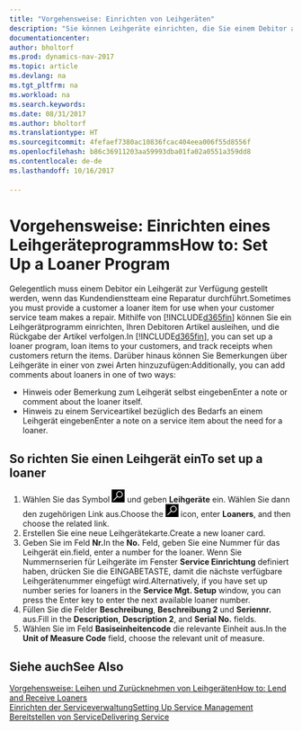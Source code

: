 ```yaml
---
title: "Vorgehensweise: Einrichten von Leihgeräten"
description: "Sie können Leihgeräte einrichten, die Sie einem Debitor ausleihen können, wenn er Serviceartikel im Service hat."
documentationcenter: 
author: bholtorf
ms.prod: dynamics-nav-2017
ms.topic: article
ms.devlang: na
ms.tgt_pltfrm: na
ms.workload: na
ms.search.keywords: 
ms.date: 08/31/2017
ms.author: bholtorf
ms.translationtype: HT
ms.sourcegitcommit: 4fefaef7380ac10836fcac404eea006f55d8556f
ms.openlocfilehash: b86c36911203aa59993dba01fa02a0551a359dd8
ms.contentlocale: de-de
ms.lasthandoff: 10/16/2017

---
```

# <a name="how-to-set-up-a-loaner-program"></a><span data-ttu-id="f62d2-103">Vorgehensweise: Einrichten eines Leihgeräteprogramms</span><span class="sxs-lookup"><span data-stu-id="f62d2-103">How to: Set Up a Loaner Program</span></span>
<span data-ttu-id="f62d2-104">Gelegentlich muss einem Debitor ein Leihgerät zur Verfügung gestellt werden, wenn das Kundendienstteam eine Reparatur durchführt.</span><span class="sxs-lookup"><span data-stu-id="f62d2-104">Sometimes you must provide a customer a loaner item for use when your customer service team makes a repair.</span></span> <span data-ttu-id="f62d2-105">Mithilfe von [!INCLUDE[d365fin](includes/d365fin_md.md)] können Sie ein Leihgerätprogramm einrichten, Ihren Debitoren Artikel ausleihen, und die Rückgabe der Artikel verfolgen.</span><span class="sxs-lookup"><span data-stu-id="f62d2-105">In [!INCLUDE[d365fin](includes/d365fin_md.md)], you can set up a loaner program, loan items to your customers, and track receipts when customers return the items.</span></span> <span data-ttu-id="f62d2-106">Darüber hinaus können Sie Bemerkungen über Leihgeräte in einer von zwei Arten hinzuzufügen:</span><span class="sxs-lookup"><span data-stu-id="f62d2-106">Additionally, you can add comments about loaners in one of two ways:</span></span>  
  
* <span data-ttu-id="f62d2-107">Hinweis oder Bemerkung zum Leihgerät selbst eingeben</span><span class="sxs-lookup"><span data-stu-id="f62d2-107">Enter a note or comment about the loaner itself.</span></span>  
* <span data-ttu-id="f62d2-108">Hinweis zu einem Serviceartikel bezüglich des Bedarfs an einem Leihgerät eingeben</span><span class="sxs-lookup"><span data-stu-id="f62d2-108">Enter a note on a service item about the need for a loaner.</span></span>  

## <a name="to-set-up-a-loaner"></a><span data-ttu-id="f62d2-109">So richten Sie einen Leihgerät ein</span><span class="sxs-lookup"><span data-stu-id="f62d2-109">To set up a loaner</span></span>  
1. <span data-ttu-id="f62d2-110">Wählen Sie das Symbol ![Nach Seite oder Bericht suchen](media/ui-search/search_small.png "Nach Seite oder Bericht suchen") und geben **Leihgeräte** ein. Wählen Sie dann den zugehörigen Link aus.</span><span class="sxs-lookup"><span data-stu-id="f62d2-110">Choose the ![Search for Page or Report](media/ui-search/search_small.png "Search for Page or Report icon") icon, enter **Loaners**, and then choose the related link.</span></span>  
2. <span data-ttu-id="f62d2-111">Erstellen Sie eine neue Leihgerätekarte.</span><span class="sxs-lookup"><span data-stu-id="f62d2-111">Create a new loaner card.</span></span> 
3. <span data-ttu-id="f62d2-112">Geben Sie im Feld **Nr.**</span><span class="sxs-lookup"><span data-stu-id="f62d2-112">In the **No.**</span></span> <span data-ttu-id="f62d2-113">Feld,  geben Sie eine Nummer für das Leihgerät ein.</span><span class="sxs-lookup"><span data-stu-id="f62d2-113">field, enter a number for the loaner.</span></span> <span data-ttu-id="f62d2-114">Wenn Sie Nummernserien für Leihgeräte im Fenster **Service Einrichtung** definiert haben, drücken Sie die EINGABETASTE, damit die nächste verfügbare Leihgerätenummer eingefügt wird.</span><span class="sxs-lookup"><span data-stu-id="f62d2-114">Alternatively, if you have set up number series for loaners in the **Service Mgt. Setup** window, you can press the Enter key to enter the next available loaner number.</span></span>  
4. <span data-ttu-id="f62d2-115">Füllen Sie die Felder **Beschreibung**, **Beschreibung 2** und **Seriennr.** aus.</span><span class="sxs-lookup"><span data-stu-id="f62d2-115">Fill in the **Description**, **Description 2**, and **Serial No.** fields.</span></span>  
5. <span data-ttu-id="f62d2-116">Wählen Sie im Feld **Basiseinheitencode** die relevante Einheit aus.</span><span class="sxs-lookup"><span data-stu-id="f62d2-116">In the **Unit of Measure Code** field, choose the relevant unit of measure.</span></span>  
  
## <a name="see-also"></a><span data-ttu-id="f62d2-117">Siehe auch</span><span class="sxs-lookup"><span data-stu-id="f62d2-117">See Also</span></span>
[<span data-ttu-id="f62d2-118">Vorgehensweise: Leihen und Zurücknehmen von Leihgeräten</span><span class="sxs-lookup"><span data-stu-id="f62d2-118">How to: Lend and Receive Loaners</span></span>](service-how-to-lend-receive-loaners.md)  
[<span data-ttu-id="f62d2-119">Einrichten der Serviceverwaltung</span><span class="sxs-lookup"><span data-stu-id="f62d2-119">Setting Up Service Management</span></span>](service-setup-service.md)  
[<span data-ttu-id="f62d2-120">Bereitstellen von Service</span><span class="sxs-lookup"><span data-stu-id="f62d2-120">Delivering Service</span></span>](service-deliver-service.md)  


